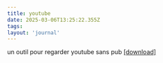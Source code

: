 ```yaml
---
title: youtube
date: 2025-03-06T13:25:22.355Z
tags:
layout: 'journal'
---
```

un outil pour regarder youtube sans pub 
<a href="https://github.com/thomas-iniguez-visioli/youtube-public/releases/latest">[download]</a>
